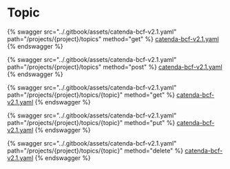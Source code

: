 # Topic

{% swagger src="../.gitbook/assets/catenda-bcf-v2.1.yaml" path="/projects/{project}/topics" method="get" %}
[catenda-bcf-v2.1.yaml](../.gitbook/assets/catenda-bcf-v2.1.yaml)
{% endswagger %}

{% swagger src="../.gitbook/assets/catenda-bcf-v2.1.yaml" path="/projects/{project}/topics" method="post" %}
[catenda-bcf-v2.1.yaml](../.gitbook/assets/catenda-bcf-v2.1.yaml)
{% endswagger %}

{% swagger src="../.gitbook/assets/catenda-bcf-v2.1.yaml" path="/projects/{project}/topics/{topic}" method="get" %}
[catenda-bcf-v2.1.yaml](../.gitbook/assets/catenda-bcf-v2.1.yaml)
{% endswagger %}

{% swagger src="../.gitbook/assets/catenda-bcf-v2.1.yaml" path="/projects/{project}/topics/{topic}" method="put" %}
[catenda-bcf-v2.1.yaml](../.gitbook/assets/catenda-bcf-v2.1.yaml)
{% endswagger %}

{% swagger src="../.gitbook/assets/catenda-bcf-v2.1.yaml" path="/projects/{project}/topics/{topic}" method="delete" %}
[catenda-bcf-v2.1.yaml](../.gitbook/assets/catenda-bcf-v2.1.yaml)
{% endswagger %}
